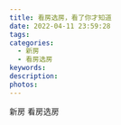 ```yaml
---
title: 看房选房，看了你才知道
date: 2022-04-11 23:59:28
tags:
categories:
  - 新房
  - 看房选房
keywords:
description:
photos:
---
```



新房
看房选房
